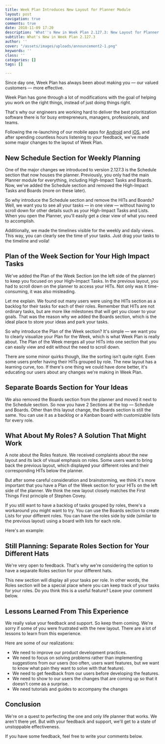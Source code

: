 ```yaml
---
title: Week Plan Introduces New Layout for Planner Module
layout: post
navigation: true
comments: true
date: 2018-11-09 17:20
description: 'What''s New in Week Plan 2.127.3: New Layout for Planner Module'
subtitle: What's New in Week Plan 2.127.3
author: ''
cover: "/assets/images/uploads/announcement2-1.png"
keywords: ''
class: ''
categories: []
tags: []

---
```

Since day one, Week Plan has always been about making you — our valued customers —  more effective. 

Week Plan has gone through a lot of modifications with the goal of helping you work on the right things, instead of just doing things right.

That's why our engineers are working hard to deliver the best prioritization software there is for busy entrepreneurs, managers, professionals, and teams.

Following the re-launching of our mobile apps for [Android](https://weekplan.net/week-plan-releases-faster-android-app/) and [iOS](https://weekplan.net/introducing-the-new-week-plan-app-for-ios/), and after spending countless hours listening to your feedback, we've made some major changes to the layout of Week Plan.

## New Schedule Section for Weekly Planning

One of the major changes we introduced to version 2.127.3 is the Schedule section that now houses the planner. Previously, you only had the main Planner module for everything, including High-Impact Tasks and Boards. Now, we've added the Schedule section and removed the High-Impact Tasks and Boards (more on these later).

So why introduce the Schedule section and remove the HITs and Boards? Well, we want you to see all your tasks — in one view — without having to scroll down for other details such as your High-Impact Tasks and Lists. When you open the Planner, you'll easily get a clear view of what you need to accomplish.

Additionally, we made the timelines visible for the weekly and daily views. This way, you can clearly see the time of your tasks. Just drag your tasks to the timeline and voila!

## Plan of the Week Section for Your High Impact Tasks

We've added the Plan of the Week Section (on the left side of the planner) to keep you focused on your High-Impact Tasks. In the previous layout, you had to scroll down on the planner to access your HITs. Not only was it time-consuming, it was also misleading.

Let me explain. We found out many users were using the HITs section as a backlog for their tasks for each of their roles. Remember that HITs are not ordinary tasks, but are more like milestones that will get you closer to your goals. That was the reason why we added the Boards section, which is the ideal place to store your ideas and park your tasks.

So why introduce the Plan of the Week section? It's simple — we want you to clearly visualize your Plan for the Week, which is what Week Plan is really about. The Plan of the Week merges all your HITs into one section that you can easily view and edit without the need to scroll down.

There are some minor quirks though, like the sorting isn't quite right. Even some users prefer having their HITs grouped by role. The new layout has a learning curve, too. If there's one thing we could have done better, it's educating our users about any changes we're making in Week Plan.

## Separate Boards Section for Your Ideas

We also removed the Boards section from the planner and moved it next to the Schedule section. So now you have 2 Sections at the top — Schedule and Boards. Other than this layout change, the Boards section is still the same. You can use it as a backlog or a Kanban board with customizable lists for every role.

## **What About My Roles? A Solution That Might Work**

A note about the Roles feature. We received complaints about the new layout and its lack of visual emphasis on roles. Some users want to bring back the previous layout, which displayed your different roles and their corresponding HITs below the planner.

But after some careful consideration and brainstorming, we think it's more important that you have a Plan of the Week section for your HITs on the left side of the planner. We think the new layout closely matches the First Things First principle of Stephen Covey.

If you still want to have a backlog of tasks grouped by roles, there's a workaround you might want to try. You can use the Boards section to create Lists for your different roles. You can have the roles side by side (similar to the previous layout) using a board with lists for each role.

Here's an example:

## Still Planning: Separate Roles Section for Your Different Hats

We're very open to feedback. That's why we're considering the option to have a separate Roles section for your different hats.

This new section will display all your tasks per role. In other words, the Roles section will be a special place where you can keep track of your tasks for your roles. Do you think this is a useful feature? Leave your comment below.

## Lessons Learned From This Experience

We really value your feedback and support. So keep them coming. We're sorry if some of you were frustrated with the new layout. There are a lot of lessons to learn from this experience.

Here are some of our realizations:

* We need to improve our product development practices.
* We need to focus on solving problems rather than implementing suggestions from our users (too often, users want features, but we want to know what pain they want to solve with that feature).
* We need to get feedback from our users before developing the features.
* We need to show to our users the changes that are coming up so that it doesn't come as a surprise.
* We need tutorials and guides to accompany the changes

## Conclusion

We're on a quest to perfecting the one and only life planner that works. We aren't there yet. But with your feedback and support, we'll get to a state of unstoppable effectiveness.

If you have some feedback, feel free to write your comments below.